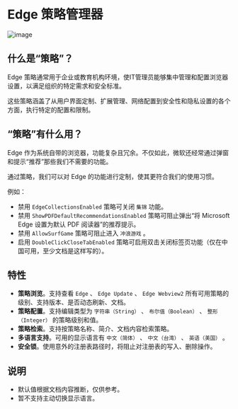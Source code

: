 # Edge 策略管理器

![image](https://github.com/NXY666/EdgePolicyManager/assets/62371554/412f6aa7-22e4-4eae-8eb7-1440f8ce449d)

## 什么是“策略”？

Edge 策略通常用于企业或教育机构环境，使IT管理员能够集中管理和配置浏览器设置，以满足组织的特定需求和安全标准。

这些策略涵盖了从用户界面定制、扩展管理、网络配置到安全性和隐私设置的各个方面，执行特定的配置和限制。

## “策略”有什么用？

Edge 作为系统自带的浏览器，功能复杂且冗余。不仅如此，微软还经常通过弹窗和提示“推荐”那些我们不需要的功能。

通过策略，我们可以对 Edge 的功能进行定制，使其更符合我们的使用习惯。

例如：

* 禁用 `EdgeCollectionsEnabled` 策略可关闭 `集锦` 功能。
* 禁用 `ShowPDFDefaultRecommendationsEnabled` 策略可阻止弹出“将 Microsoft Edge 设置为默认 PDF 阅读器”的推荐提示。
* 禁用 `AllowSurfGame` 策略可阻止进入 `冲浪游戏` 。
* 启用 `DoubleClickCloseTabEnabled` 策略可启用双击关闭标签页功能（仅在中国可用，至少文档是这样写的）。

## 特性
* **策略浏览**。支持查看 `Edge` 、 `Edge Update` 、 `Edge Webview2` 所有可用策略的级别、支持版本、是否动态刷新、文档。
* **策略配置**。支持编辑类型为 `字符串（String）` 、 `布尔值（Boolean）` 、 `整形（Integer）` 的策略级别和值。
* **策略检索**。支持按策略名称、简介、文档内容检索策略。
* **多语言支持**。可用的显示语言有 `中文（简体）` 、 `中文（台湾）` 、 `英语（美国）` 。
* **安全锁**。使用意外的注册表路径时，将阻止对注册表的写入、删除操作。

## 说明
* 默认值根据文档内容推断，仅供参考。
* 暂不支持主动切换显示语言。